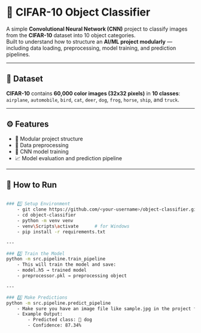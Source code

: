 # 🧠 CIFAR-10 Object Classifier

A simple **Convolutional Neural Network (CNN)** project to classify images from the **CIFAR-10** dataset into 10 object categories.  
Built to understand how to structure an **AI/ML project modularly** — including data loading, preprocessing, model training, and prediction pipelines.

---

## 📂 Dataset
**CIFAR-10** contains **60,000 color images (32x32 pixels)** in **10 classes**:
`airplane`, `automobile`, `bird`, `cat`, `deer`, `dog`, `frog`, `horse`, `ship`, and `truck`.

---

## ⚙️ Features
- 🧩 Modular project structure  
- 🧼 Data preprocessing  
- 🧠 CNN model training  
- 📈 Model evaluation and prediction pipeline  

---

## 🚀 How to Run
```bash

### 1️⃣ Setup Environment
    - git clone https://github.com/<your-username>/object-classifier.git
    - cd object-classifier
    - python -m venv venv
    - venv\Scripts\activate      # for Windows
    - pip install -r requirements.txt

---

### 2️⃣ Train the Model
python -m src.pipeline.train_pipeline
    - This will train the model and save:
    - model.h5 → trained model
    - preprocessor.pkl → preprocessing object

---

### 3️⃣ Make Predictions
python -m src.pipeline.predict_pipeline
    - Make sure you have an image file like sample.jpg in the project folder.
    - Example Output:
        - Predicted class: 🐶 dog
        - Confidence: 87.34%